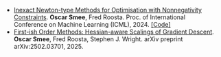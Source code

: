 - [Inexact Newton-type Methods for Optimisation with Nonnegativity Constraints](https://arxiv.org/abs/2405.12401). **Oscar Smee**, Fred Roosta. Proc. of International Conference on Machine Learning (ICML), 2024. [[Code]](https://github.com/oscar-99/ProjectedNewton)
- [First-ish Order Methods: Hessian-aware Scalings of Gradient Descent](https://arxiv.org/abs/2405.12401). **Oscar Smee**, Fred Roosta, Stephen J. Wright. arXiv preprint arXiv:2502.03701, 2025.

